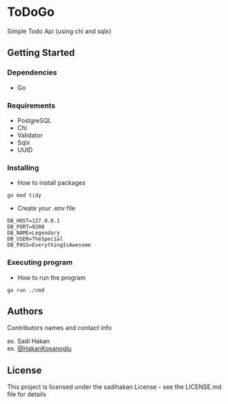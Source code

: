 # ToDoGo

Simple Todo Api (using chi and sqlx)

## Getting Started

### Dependencies

* Go

### Requirements

* PostgreSQL
* Chi
* Validator
* Sqlx
* UUID

### Installing

* How to install packages

```
go mod tidy
```

* Create your .env file

```
DB_HOST=127.0.0.1
DB_PORT=9200
DB_NAME=Legendary
DB_USER=TheSpecial
DB_PASS=EverythingIsAwesome
```


### Executing program

* How to run the program

```
go run ./cmd
```


## Authors

Contributors names and contact info

ex. Sadi Hakan  
ex. [@HakanKosanoglu](http://hakankosanoglu.com)


## License

This project is licensed under the sadihakan License - see the LICENSE.md file for details


